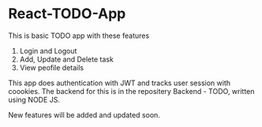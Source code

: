 # React-TODO-App

This is basic TODO app with these features
1) Login and Logout
2) Add, Update and Delete task
3) View peofile details

This app does authentication with JWT and tracks user session with coookies.
The backend for this is in the repositery Backend - TODO, written using NODE JS.

New features will be added and updated soon.
